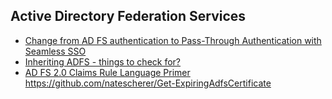 ## Active Directory Federation Services
* [Change from AD FS authentication to Pass-Through Authentication with Seamless SSO](https://blogs.technet.microsoft.com/undocumentedfeatures/2018/04/04/change-from-ad-fs-authentication-to-seamless-sso/)
* [Inheriting ADFS - things to check for?](https://www.reddit.com/r/sysadmin/comments/96ifiu/inheriting_adfs_things_to_check_for/)
* [AD FS 2.0 Claims Rule Language Primer](https://blogs.technet.microsoft.com/askds/2011/10/07/ad-fs-2-0-claims-rule-language-primer/)
https://github.com/natescherer/Get-ExpiringAdfsCertificate

